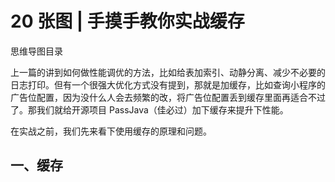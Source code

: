 # 20 张图 | 手摸手教你实战缓存

思维导图目录

上一篇的讲到如何做性能调优的方法，比如给表加索引、动静分离、减少不必要的日志打印。但有一个很强大优化方式没有提到，那就是加缓存，比如查询小程序的广告位配置，因为没什么人会去频繁的改，将广告位配置丢到缓存里面再适合不过了。那我们就给开源项目 PassJava（佳必过）加下缓存来提升下性能。

在实战之前，我们先来看下使用缓存的原理和问题。

## 一、缓存



